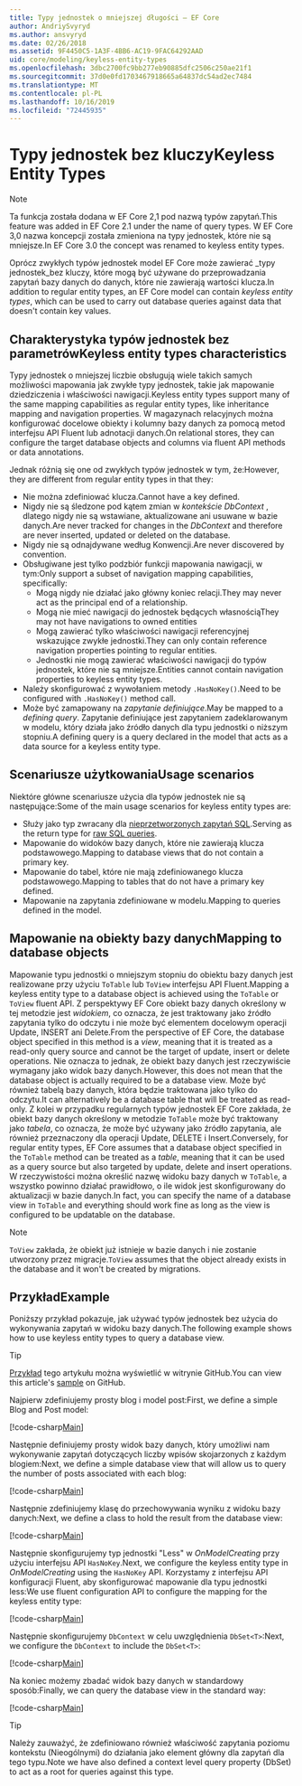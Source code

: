```yaml
---
title: Typy jednostek o mniejszej długości — EF Core
author: AndriySvyryd
ms.author: ansvyryd
ms.date: 02/26/2018
ms.assetid: 9F4450C5-1A3F-4BB6-AC19-9FAC64292AAD
uid: core/modeling/keyless-entity-types
ms.openlocfilehash: 3dbc2700fc9bb277eb90885dfc2506c250ae21f1
ms.sourcegitcommit: 37d0e0fd1703467918665a64837dc54ad2ec7484
ms.translationtype: MT
ms.contentlocale: pl-PL
ms.lasthandoff: 10/16/2019
ms.locfileid: "72445935"
---
```

# <a name="keyless-entity-types"></a><span data-ttu-id="00bc9-102">Typy jednostek bez kluczy</span><span class="sxs-lookup"><span data-stu-id="00bc9-102">Keyless Entity Types</span></span>

> [!NOTE]
> <span data-ttu-id="00bc9-103">Ta funkcja została dodana w EF Core 2,1 pod nazwą typów zapytań.</span><span class="sxs-lookup"><span data-stu-id="00bc9-103">This feature was added in EF Core 2.1 under the name of query types.</span></span> <span data-ttu-id="00bc9-104">W EF Core 3,0 nazwa koncepcji została zmieniona na typy jednostek, które nie są mniejsze.</span><span class="sxs-lookup"><span data-stu-id="00bc9-104">In EF Core 3.0 the concept was renamed to keyless entity types.</span></span>

<span data-ttu-id="00bc9-105">Oprócz zwykłych typów jednostek model EF Core może zawierać _typy jednostek_bez kluczy, które mogą być używane do przeprowadzania zapytań bazy danych do danych, które nie zawierają wartości klucza.</span><span class="sxs-lookup"><span data-stu-id="00bc9-105">In addition to regular entity types, an EF Core model can contain _keyless entity types_, which can be used to carry out database queries against data that doesn't contain key values.</span></span>

## <a name="keyless-entity-types-characteristics"></a><span data-ttu-id="00bc9-106">Charakterystyka typów jednostek bez parametrów</span><span class="sxs-lookup"><span data-stu-id="00bc9-106">Keyless entity types characteristics</span></span>

<span data-ttu-id="00bc9-107">Typy jednostek o mniejszej liczbie obsługują wiele takich samych możliwości mapowania jak zwykłe typy jednostek, takie jak mapowanie dziedziczenia i właściwości nawigacji.</span><span class="sxs-lookup"><span data-stu-id="00bc9-107">Keyless entity types support many of the same mapping capabilities as regular entity types, like inheritance mapping and navigation properties.</span></span> <span data-ttu-id="00bc9-108">W magazynach relacyjnych można konfigurować docelowe obiekty i kolumny bazy danych za pomocą metod interfejsu API Fluent lub adnotacji danych.</span><span class="sxs-lookup"><span data-stu-id="00bc9-108">On relational stores, they can configure the target database objects and columns via fluent API methods or data annotations.</span></span>

<span data-ttu-id="00bc9-109">Jednak różnią się one od zwykłych typów jednostek w tym, że:</span><span class="sxs-lookup"><span data-stu-id="00bc9-109">However, they are different from regular entity types in that they:</span></span>

- <span data-ttu-id="00bc9-110">Nie można zdefiniować klucza.</span><span class="sxs-lookup"><span data-stu-id="00bc9-110">Cannot have a key defined.</span></span>
- <span data-ttu-id="00bc9-111">Nigdy nie są śledzone pod kątem zmian w _kontekście DbContext_ , dlatego nigdy nie są wstawiane, aktualizowane ani usuwane w bazie danych.</span><span class="sxs-lookup"><span data-stu-id="00bc9-111">Are never tracked for changes in the _DbContext_ and therefore are never inserted, updated or deleted on the database.</span></span>
- <span data-ttu-id="00bc9-112">Nigdy nie są odnajdywane według Konwencji.</span><span class="sxs-lookup"><span data-stu-id="00bc9-112">Are never discovered by convention.</span></span>
- <span data-ttu-id="00bc9-113">Obsługiwane jest tylko podzbiór funkcji mapowania nawigacji, w tym:</span><span class="sxs-lookup"><span data-stu-id="00bc9-113">Only support a subset of navigation mapping capabilities, specifically:</span></span>
  - <span data-ttu-id="00bc9-114">Mogą nigdy nie działać jako główny koniec relacji.</span><span class="sxs-lookup"><span data-stu-id="00bc9-114">They may never act as the principal end of a relationship.</span></span>
  - <span data-ttu-id="00bc9-115">Mogą nie mieć nawigacji do jednostek będących własnością</span><span class="sxs-lookup"><span data-stu-id="00bc9-115">They may not have navigations to owned entities</span></span>
  - <span data-ttu-id="00bc9-116">Mogą zawierać tylko właściwości nawigacji referencyjnej wskazujące zwykłe jednostki.</span><span class="sxs-lookup"><span data-stu-id="00bc9-116">They can only contain reference navigation properties pointing to regular entities.</span></span>
  - <span data-ttu-id="00bc9-117">Jednostki nie mogą zawierać właściwości nawigacji do typów jednostek, które nie są mniejsze.</span><span class="sxs-lookup"><span data-stu-id="00bc9-117">Entities cannot contain navigation properties to keyless entity types.</span></span>
- <span data-ttu-id="00bc9-118">Należy skonfigurować z wywołaniem metody `.HasNoKey()`.</span><span class="sxs-lookup"><span data-stu-id="00bc9-118">Need to be configured with `.HasNoKey()` method call.</span></span>
- <span data-ttu-id="00bc9-119">Może być zamapowany na _zapytanie definiujące_.</span><span class="sxs-lookup"><span data-stu-id="00bc9-119">May be mapped to a _defining query_.</span></span> <span data-ttu-id="00bc9-120">Zapytanie definiujące jest zapytaniem zadeklarowanym w modelu, który działa jako źródło danych dla typu jednostki o niższym stopniu.</span><span class="sxs-lookup"><span data-stu-id="00bc9-120">A defining query is a query declared in the model that acts as a data source for a keyless entity type.</span></span>

## <a name="usage-scenarios"></a><span data-ttu-id="00bc9-121">Scenariusze użytkowania</span><span class="sxs-lookup"><span data-stu-id="00bc9-121">Usage scenarios</span></span>

<span data-ttu-id="00bc9-122">Niektóre główne scenariusze użycia dla typów jednostek nie są następujące:</span><span class="sxs-lookup"><span data-stu-id="00bc9-122">Some of the main usage scenarios for keyless entity types are:</span></span>

- <span data-ttu-id="00bc9-123">Służy jako typ zwracany dla [nieprzetworzonych zapytań SQL](xref:core/querying/raw-sql).</span><span class="sxs-lookup"><span data-stu-id="00bc9-123">Serving as the return type for [raw SQL queries](xref:core/querying/raw-sql).</span></span>
- <span data-ttu-id="00bc9-124">Mapowanie do widoków bazy danych, które nie zawierają klucza podstawowego.</span><span class="sxs-lookup"><span data-stu-id="00bc9-124">Mapping to database views that do not contain a primary key.</span></span>
- <span data-ttu-id="00bc9-125">Mapowanie do tabel, które nie mają zdefiniowanego klucza podstawowego.</span><span class="sxs-lookup"><span data-stu-id="00bc9-125">Mapping to tables that do not have a primary key defined.</span></span>
- <span data-ttu-id="00bc9-126">Mapowanie na zapytania zdefiniowane w modelu.</span><span class="sxs-lookup"><span data-stu-id="00bc9-126">Mapping to queries defined in the model.</span></span>

## <a name="mapping-to-database-objects"></a><span data-ttu-id="00bc9-127">Mapowanie na obiekty bazy danych</span><span class="sxs-lookup"><span data-stu-id="00bc9-127">Mapping to database objects</span></span>

<span data-ttu-id="00bc9-128">Mapowanie typu jednostki o mniejszym stopniu do obiektu bazy danych jest realizowane przy użyciu `ToTable` lub `ToView` interfejsu API Fluent.</span><span class="sxs-lookup"><span data-stu-id="00bc9-128">Mapping a keyless entity type to a database object is achieved using the `ToTable` or `ToView` fluent API.</span></span> <span data-ttu-id="00bc9-129">Z perspektywy EF Core obiekt bazy danych określony w tej metodzie jest _widokiem_, co oznacza, że jest traktowany jako źródło zapytania tylko do odczytu i nie może być elementem docelowym operacji Update, INSERT ani Delete.</span><span class="sxs-lookup"><span data-stu-id="00bc9-129">From the perspective of EF Core, the database object specified in this method is a _view_, meaning that it is treated as a read-only query source and cannot be the target of update, insert or delete operations.</span></span> <span data-ttu-id="00bc9-130">Nie oznacza to jednak, że obiekt bazy danych jest rzeczywiście wymagany jako widok bazy danych.</span><span class="sxs-lookup"><span data-stu-id="00bc9-130">However, this does not mean that the database object is actually required to be a database view.</span></span> <span data-ttu-id="00bc9-131">Może być również tabelą bazy danych, która będzie traktowana jako tylko do odczytu.</span><span class="sxs-lookup"><span data-stu-id="00bc9-131">It can alternatively be a database table that will be treated as read-only.</span></span> <span data-ttu-id="00bc9-132">Z kolei w przypadku regularnych typów jednostek EF Core zakłada, że obiekt bazy danych określony w metodzie `ToTable` może być traktowany jako _tabela_, co oznacza, że może być używany jako źródło zapytania, ale również przeznaczony dla operacji Update, DELETE i Insert.</span><span class="sxs-lookup"><span data-stu-id="00bc9-132">Conversely, for regular entity types, EF Core assumes that a database object specified in the `ToTable` method can be treated as a _table_, meaning that it can be used as a query source but also targeted by update, delete and insert operations.</span></span> <span data-ttu-id="00bc9-133">W rzeczywistości można określić nazwę widoku bazy danych w `ToTable`, a wszystko powinno działać prawidłowo, o ile widok jest skonfigurowany do aktualizacji w bazie danych.</span><span class="sxs-lookup"><span data-stu-id="00bc9-133">In fact, you can specify the name of a database view in `ToTable` and everything should work fine as long as the view is configured to be updatable on the database.</span></span>

> [!NOTE]
> <span data-ttu-id="00bc9-134">`ToView` zakłada, że obiekt już istnieje w bazie danych i nie zostanie utworzony przez migracje.</span><span class="sxs-lookup"><span data-stu-id="00bc9-134">`ToView` assumes that the object already exists in the database and it won't be created by migrations.</span></span>

## <a name="example"></a><span data-ttu-id="00bc9-135">Przykład</span><span class="sxs-lookup"><span data-stu-id="00bc9-135">Example</span></span>

<span data-ttu-id="00bc9-136">Poniższy przykład pokazuje, jak używać typów jednostek bez użycia do wykonywania zapytań w widoku bazy danych.</span><span class="sxs-lookup"><span data-stu-id="00bc9-136">The following example shows how to use keyless entity types to query a database view.</span></span>

> [!TIP]
> <span data-ttu-id="00bc9-137">[Przykład](https://github.com/aspnet/EntityFramework.Docs/tree/master/samples/core/KeylessEntityTypes) tego artykułu można wyświetlić w witrynie GitHub.</span><span class="sxs-lookup"><span data-stu-id="00bc9-137">You can view this article's [sample](https://github.com/aspnet/EntityFramework.Docs/tree/master/samples/core/KeylessEntityTypes) on GitHub.</span></span>

<span data-ttu-id="00bc9-138">Najpierw zdefiniujemy prosty blog i model post:</span><span class="sxs-lookup"><span data-stu-id="00bc9-138">First, we define a simple Blog and Post model:</span></span>

[!code-csharp[Main](../../../samples/core/KeylessEntityTypes/Program.cs#Entities)]

<span data-ttu-id="00bc9-139">Następnie definiujemy prosty widok bazy danych, który umożliwi nam wykonywanie zapytań dotyczących liczby wpisów skojarzonych z każdym blogiem:</span><span class="sxs-lookup"><span data-stu-id="00bc9-139">Next, we define a simple database view that will allow us to query the number of posts associated with each blog:</span></span>

[!code-csharp[Main](../../../samples/core/KeylessEntityTypes/Program.cs#View)]

<span data-ttu-id="00bc9-140">Następnie zdefiniujemy klasę do przechowywania wyniku z widoku bazy danych:</span><span class="sxs-lookup"><span data-stu-id="00bc9-140">Next, we define a class to hold the result from the database view:</span></span>

[!code-csharp[Main](../../../samples/core/KeylessEntityTypes/Program.cs#KeylessEntityType)]

<span data-ttu-id="00bc9-141">Następnie skonfigurujemy typ jednostki "Less" w _OnModelCreating_ przy użyciu interfejsu API `HasNoKey`.</span><span class="sxs-lookup"><span data-stu-id="00bc9-141">Next, we configure the keyless entity type in _OnModelCreating_ using the `HasNoKey` API.</span></span>
<span data-ttu-id="00bc9-142">Korzystamy z interfejsu API konfiguracji Fluent, aby skonfigurować mapowanie dla typu jednostki less:</span><span class="sxs-lookup"><span data-stu-id="00bc9-142">We use fluent configuration API to configure the mapping for the keyless entity type:</span></span>

[!code-csharp[Main](../../../samples/core/KeylessEntityTypes/Program.cs#Configuration)]

<span data-ttu-id="00bc9-143">Następnie skonfigurujemy `DbContext` w celu uwzględnienia `DbSet<T>`:</span><span class="sxs-lookup"><span data-stu-id="00bc9-143">Next, we configure the `DbContext` to include the `DbSet<T>`:</span></span>

[!code-csharp[Main](../../../samples/core/KeylessEntityTypes/Program.cs#DbSet)]

<span data-ttu-id="00bc9-144">Na koniec możemy zbadać widok bazy danych w standardowy sposób:</span><span class="sxs-lookup"><span data-stu-id="00bc9-144">Finally, we can query the database view in the standard way:</span></span>

[!code-csharp[Main](../../../samples/core/KeylessEntityTypes/Program.cs#Query)]

> [!TIP]
> <span data-ttu-id="00bc9-145">Należy zauważyć, że zdefiniowano również właściwość zapytania poziomu kontekstu (Nieogólnymi) do działania jako element główny dla zapytań dla tego typu.</span><span class="sxs-lookup"><span data-stu-id="00bc9-145">Note we have also defined a context level query property (DbSet) to act as a root for queries against this type.</span></span>
